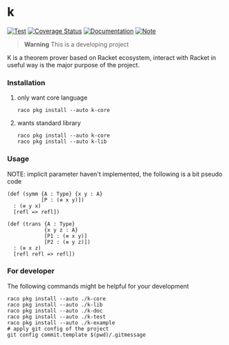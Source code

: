 # k

[![Test](https://github.com/racket-tw/k/actions/workflows/test.yml/badge.svg)](https://github.com/racket-tw/k/actions/workflows/test.yml)
[![Coverage Status](https://coveralls.io/repos/github/racket-tw/k/badge.svg?branch=develop)](https://coveralls.io/github/racket-tw/k?branch=develop)
[![Documentation](https://img.shields.io/badge/docs-published-blue)](https://docs.racket-lang.org/k/)
[![Note](https://img.shields.io/badge/note-published-blue)](https://racket-taiwan.org/k/notes/)

> **Warning**
> This is a developing project


K is a theorem prover based on Racket ecosystem, interact with Racket in useful way is the major purpose of the project.

### Installation

1. only want core language
    ```shell
    raco pkg install --auto k-core
    ```
2. wants standard library
    ```shell
    raco pkg install --auto k-core
    raco pkg install --auto k-lib
    ```

### Usage

NOTE: implicit parameter haven't implemented, the following is a bit pseudo code

```racket
(def (symm {A : Type} {x y : A}
           [P : (≡ x y)])
  : (≡ y x)
  [refl => refl])

(def (trans {A : Type}
            {x y z : A}
            [P1 : (≡ x y)]
            [P2 : (≡ y z)])
  : (≡ x z)
  [refl refl => refl])
```

### For developer

The following commands might be helpful for your development

```shell
raco pkg install --auto ./k-core
raco pkg install --auto ./k-lib
raco pkg install --auto ./k-doc
raco pkg install --auto ./k-test
raco pkg install --auto ./k-example
# apply git config of the project
git config commit.template $(pwd)/.gitmessage
```
